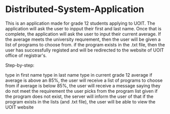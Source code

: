 # Distributed-System-Application
This is an application made for grade 12 students applying to UOIT. The application will ask the user to inpput their first and last name. Once that is complete, the application will ask the user to input their current average. If the average meets the university requrement, then the user will be given a list of programs to choose from. if the program exists in the .txt file, then the user has successfully registed and will be redirected to the website of UOIT office of registrar's.

Step-by-step:

type in first name
type in last name
type in current grade 12 average
if average is above an 85%, the user will receive a list of programs to choose from
if average is below 85%, the user will receive a message saying they do not meet the requirement
the user picks from the program list given
if the program does not exist, the server will inform the user of that
if the program exists in the lists (and .txt file), the user will be able to view the UOIT website
